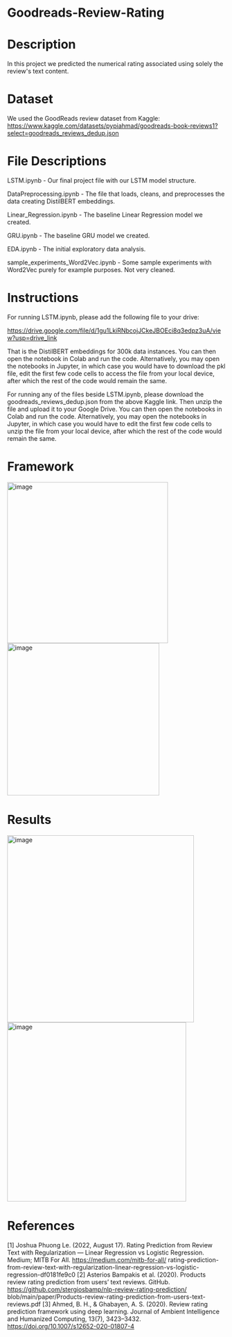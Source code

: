 # Goodreads-Review-Rating

# Description
In this project we predicted the numerical rating associated using solely the review's text content.  

# Dataset
We used the GoodReads review dataset from Kaggle: https://www.kaggle.com/datasets/pypiahmad/goodreads-book-reviews1?select=goodreads_reviews_dedup.json 

# File Descriptions
LSTM.ipynb - Our final project file with our LSTM model structure. 

DataPreprocessing.ipynb - The file that loads, cleans, and preprocesses the data creating DistilBERT embeddings. 

Linear_Regression.ipynb - The baseline Linear Regression model we created. 

GRU.ipynb - The baseline GRU model we created. 

EDA.ipynb - The initial exploratory data analysis.

sample_experiments_Word2Vec.ipynb - Some sample experiments with Word2Vec purely for example purposes. Not very cleaned. 

# Instructions
For running LSTM.ipynb, please add the following file to your drive: 

https://drive.google.com/file/d/1gu1LkiRNbcojJCkeJBOEci8q3edpz3uA/view?usp=drive_link

That is the DistilBERT embeddings for 300k data instances. You can then open the notebook in Colab and run the code. Alternatively, you may open the notebooks in Jupyter, in which case you would have to download the pkl file, edit the first few code cells to access the file from your local device, after which the rest of the code would remain the same. 

For running any of the files beside LSTM.ipynb, please download the goodreads_reviews_dedup.json from the above Kaggle link. Then unzip the file and upload it to your Google Drive. You can then open the notebooks in Colab and run the code. Alternatively, you may open the notebooks in Jupyter, in which case you would have to edit the first few code cells to unzip the file from your local device, after which the rest of the code would remain the same. 

# Framework

<img width="371" alt="image" src="https://github.com/user-attachments/assets/16ed096e-11b0-490f-8ff6-76e6c9961816" />

<img width="351" alt="image" src="https://github.com/user-attachments/assets/40a93d55-8f3d-43d4-824a-9a03dc4aa457" />


# Results

<img width="431" alt="image" src="https://github.com/user-attachments/assets/39ea7c47-9388-4317-b0ba-f21478996ad3" />

<img width="413" alt="image" src="https://github.com/user-attachments/assets/5c81d48b-3d6e-4e82-82a0-5e2ed5c9b66e" />

# References

[1] Joshua Phuong Le. (2022, August 17). Rating Prediction from Review Text with
Regularization — Linear Regression vs Logistic Regression. Medium; MITB For All. https://medium.com/mitb-for-all/ rating-prediction-from-review-text-with-regularization-linear-regression-vs-logistic-regression-df0181fe9c0
[2] Asterios Bampakis et al. (2020). Products review rating prediction from users’ text reviews. GitHub. https://github.com/stergiosbamp/nlp-review-rating-prediction/ blob/main/paper/Products-review-rating-prediction-from-users-text-reviews.pdf
[3] Ahmed, B. H., & Ghabayen, A. S. (2020). Review rating prediction framework using deep learning. Journal of Ambient Intelligence and Humanized Computing, 13(7), 3423–3432. https://doi.org/10.1007/s12652-020-01807-4
